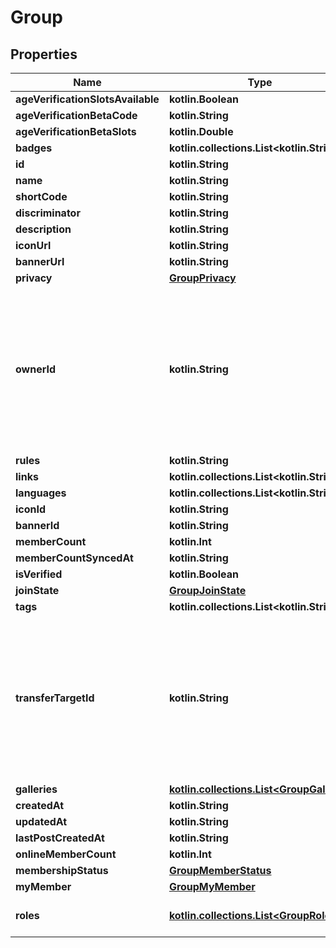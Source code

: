 
# Group

## Properties
Name | Type | Description | Notes
------------ | ------------- | ------------- | -------------
**ageVerificationSlotsAvailable** | **kotlin.Boolean** |  |  [optional]
**ageVerificationBetaCode** | **kotlin.String** |  |  [optional]
**ageVerificationBetaSlots** | **kotlin.Double** |  |  [optional]
**badges** | **kotlin.collections.List&lt;kotlin.String&gt;** |  |  [optional]
**id** | **kotlin.String** |  |  [optional]
**name** | **kotlin.String** |  |  [optional]
**shortCode** | **kotlin.String** |  |  [optional]
**discriminator** | **kotlin.String** |  |  [optional]
**description** | **kotlin.String** |  |  [optional]
**iconUrl** | **kotlin.String** |  |  [optional]
**bannerUrl** | **kotlin.String** |  |  [optional]
**privacy** | [**GroupPrivacy**](GroupPrivacy.md) |  |  [optional]
**ownerId** | **kotlin.String** | A users unique ID, usually in the form of &#x60;usr_c1644b5b-3ca4-45b4-97c6-a2a0de70d469&#x60;. Legacy players can have old IDs in the form of &#x60;8JoV9XEdpo&#x60;. The ID can never be changed. |  [optional]
**rules** | **kotlin.String** |  |  [optional]
**links** | **kotlin.collections.List&lt;kotlin.String&gt;** |  |  [optional]
**languages** | **kotlin.collections.List&lt;kotlin.String&gt;** |  |  [optional]
**iconId** | **kotlin.String** |  |  [optional]
**bannerId** | **kotlin.String** |  |  [optional]
**memberCount** | **kotlin.Int** |  |  [optional]
**memberCountSyncedAt** | **kotlin.String** |  |  [optional]
**isVerified** | **kotlin.Boolean** |  |  [optional]
**joinState** | [**GroupJoinState**](GroupJoinState.md) |  |  [optional]
**tags** | **kotlin.collections.List&lt;kotlin.String&gt;** |  |  [optional]
**transferTargetId** | **kotlin.String** | A users unique ID, usually in the form of &#x60;usr_c1644b5b-3ca4-45b4-97c6-a2a0de70d469&#x60;. Legacy players can have old IDs in the form of &#x60;8JoV9XEdpo&#x60;. The ID can never be changed. |  [optional]
**galleries** | [**kotlin.collections.List&lt;GroupGallery&gt;**](GroupGallery.md) |  |  [optional]
**createdAt** | **kotlin.String** |  |  [optional]
**updatedAt** | **kotlin.String** |  |  [optional]
**lastPostCreatedAt** | **kotlin.String** |  |  [optional]
**onlineMemberCount** | **kotlin.Int** |  |  [optional]
**membershipStatus** | [**GroupMemberStatus**](GroupMemberStatus.md) |  |  [optional]
**myMember** | [**GroupMyMember**](GroupMyMember.md) |  |  [optional]
**roles** | [**kotlin.collections.List&lt;GroupRole&gt;**](GroupRole.md) | Only returned if ?includeRoles&#x3D;true is specified. |  [optional]



